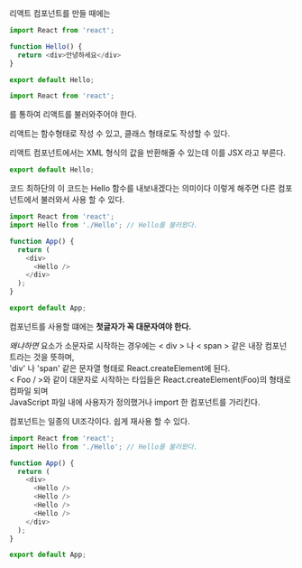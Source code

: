 리액트 컴포넌트를 만들 때에는

```js
import React from 'react';

function Hello() {
  return <div>안녕하세요</div>
}

export default Hello;
```

```js
import React from 'react';
```
를 통하여 리액트를 불러와주어야 한다.

리액트는 함수형태로 작성 수 있고, 클래스 형태로도 작성할 수 있다.

리액트 컴포넌트에서는 XML 형식의 값을 반환해줄 수 있는데 이를 JSX 라고 부른다.

```js
export default Hello;
```
코드 최하단의 이 코드는 Hello 함수를 내보내겠다는 의미이다 이렇게 해주면 다른 컴포넌트에서 불러와서 사용 할 수 있다.

```js
import React from 'react';
import Hello from './Hello'; // Hello를 불러왔다.

function App() {
  return (
    <div>
      <Hello />
    </div>
  );
}

export default App;
```

컴포넌트를 사용할 떄에는 **첫글자가 꼭 대문자여야 한다.**    

_왜냐하면_ 요소가 소문자로 시작하는 경우에는 < div > 나 < span > 같은 내장 컴포넌트라는 것을 뜻하며,   
'div' 나 'span' 같은 문자열 형태로 React.createElement에 된다.    
< Foo / >와 같이 대문자로 시작하는 타입들은 React.createElement(Foo)의 형태로 컴파일 되며   
JavaScript 파일 내에 사용자가 정의했거나 import 한 컴포넌트를 가리킨다.
  
컴포넌트는 일종의 UI조각이다. 쉽게 재사용 할 수 있다.
  
```js
import React from 'react';
import Hello from './Hello'; // Hello를 불러왔다.

function App() {
  return (
    <div>
      <Hello />
      <Hello />
      <Hello />
      <Hello />
    </div>
  );
}

export default App;
```
